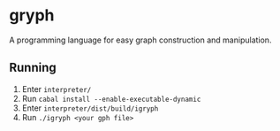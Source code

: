 # gryph
A programming language for easy graph construction and manipulation.

## Running

1. Enter `interpreter/`
2. Run `cabal install --enable-executable-dynamic`
3. Enter `interpreter/dist/build/igryph`
4. Run `./igryph <your gph file>`
